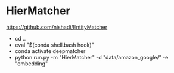 # HierMatcher

https://github.com/nishadi/EntityMatcher

* cd ..
* eval "$(conda shell.bash hook)"
* conda activate deepmatcher
* python run.py -m "HierMatcher" -d "data/amazon_google/" -e "embedding"
